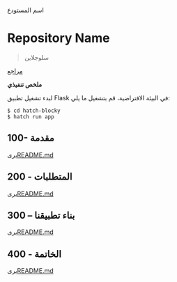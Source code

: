 اسم المستودع

# Repository Name

> سلوجلاين

[مراجع](./REFERENCES.md)

**ملخص تنفيذي**

لبدء تشغيل تطبيق Flask في البيئة الافتراضية، قم بتشغيل ما يلي:

    $ cd hatch-blocky
    $ hatch run app

## 100- مقدمة

يرى[README.md](./100/README.md)

## 200 - المتطلبات

يرى[README.md](./200/README.md)

## 300 – بناء تطبيقنا

يرى[README.md](./300/README.md)

## 400 - الخاتمة

يرى[README.md](./400/README.md)
